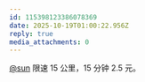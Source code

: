 ```yaml
---
id: 115398123386078369
date: 2025-10-19T01:00:22.956Z
reply: true
media_attachments: 0
---
```


<p><span class="h-card" translate="no"><a href="https://jiong.us/@sun" class="u-url mention" rel="nofollow noopener" target="_blank">@<span>sun</span></a></span> 限速 15 公里，15 分钟 2.5 元。</p>
